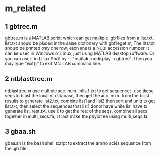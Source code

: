 # m_related
## 1 gbtree.m

gbtree.m is a MATLAB script which can get multiple .gb files from a list.txt, list.txt should be placed in the same dictionary with gbfileget.m, The list.txt should be printed only one row, each line is a NCBI accession number. It can be used in Windows or Linux, just using MATLAB desktop software. Or you can use it in Linux Shell by -- "matlab -nodisplay -r gbtree". Then you may type "exit()" to exit MATLAB command line.

## 2 ntblasttree.m

ntblasttree.m use multiple acc. num. inlist1.txt to get sequences, use these seqs to blast the local nt database, then get the acc. num. from the blast results to generate list2.txt, combine list1 and list2 then sort and uniq to get list.txt, then select the sequences that list1 donot have while list have to generate list_rest.txt, use it to get the rest of the seqs, combine all seqs together in multi_seqs.fa, at last make the phylotree using multi_seqs.fa.

## 3 gbaa.sh

gbaa.sh is the bash shell script to extract the amino acids sequence from the .gb file.
